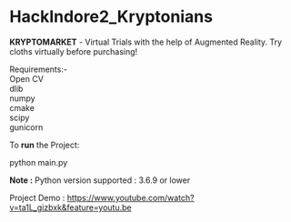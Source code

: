 # HackIndore2_Kryptonians
**KRYPTOMARKET** - Virtual Trials with the help of Augmented Reality. Try cloths virtually before purchasing!

Requirements:-<br> 
Open CV<br>
dlib<br>
numpy<br>
cmake<br>
scipy<br>
gunicorn<br>


To **run** the Project:

python main.py

**Note :**
Python version supported : 3.6.9 or lower

Project Demo : <https://www.youtube.com/watch?v=ta1L_gizbxk&feature=youtu.be>
